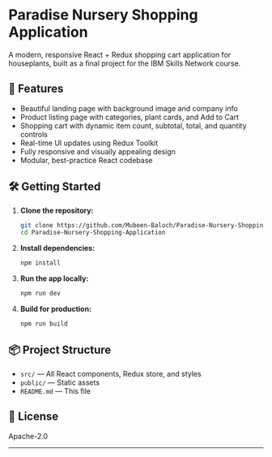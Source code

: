 # Paradise Nursery Shopping Application

A modern, responsive React + Redux shopping cart application for houseplants, built as a final project for the IBM Skills Network course.

## 🌱 Features
- Beautiful landing page with background image and company info
- Product listing page with categories, plant cards, and Add to Cart
- Shopping cart with dynamic item count, subtotal, total, and quantity controls
- Real-time UI updates using Redux Toolkit
- Fully responsive and visually appealing design
- Modular, best-practice React codebase


## 🛠️ Getting Started
1. **Clone the repository:**
   ```bash
   git clone https://github.com/Mubeen-Baloch/Paradise-Nursery-Shopping-Application.git
   cd Paradise-Nursery-Shopping-Application
   ```
2. **Install dependencies:**
   ```bash
   npm install
   ```
3. **Run the app locally:**
   ```bash
   npm run dev
   ```
4. **Build for production:**
   ```bash
   npm run build
   ```

## 📦 Project Structure
- `src/` — All React components, Redux store, and styles
- `public/` — Static assets
- `README.md` — This file

## 📄 License
Apache-2.0

---
